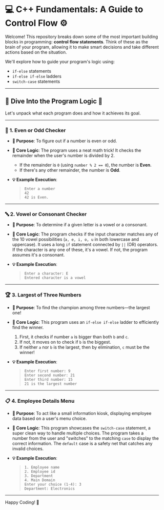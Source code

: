 # 💻 C++ Fundamentals: A Guide to Control Flow ⚙️

Welcome! This repository breaks down some of the most important building blocks in programming: **control flow statements**. Think of these as the brain of your program, allowing it to make smart decisions and take different actions based on the situation.

We'll explore how to guide your program's logic using:
* `if-else` statements
* `if-else if-else` ladders
* `switch-case` statements

***

## 🚀 Dive Into the Program Logic 🚀

Let's unpack what each program does and how it achieves its goal.

***

### 🔢 **1. Even or Odd Checker**

* **🎯 Purpose**: To figure out if a number is even or odd.

* **🧠 Core Logic**: The program uses a neat math trick! It checks the remainder when the user's number is divided by 2.
    * If the remainder is `0` (using `number % 2 == 0`), the number is **Even**.
    * If there's any other remainder, the number is **Odd**.

* **💡 Example Execution**:
    > ```
    > Enter a number
    > 42
    > 42 is Even.
    > ```

***
### 🔤 **2. Vowel or Consonant Checker**

* **🎯 Purpose**: To determine if a given letter is a vowel or a consonant.

* **🧠 Core Logic**: The program checks if the input character matches any of the 10 vowel possibilities (`a, e, i, o, u` in both lowercase and uppercase). It uses a long `if` statement connected by `||` (OR) operators. If the character is any one of these, it's a vowel. If not, the program assumes it's a consonant.

* **💡 Example Execution**:
    > ```
    > Enter a character: E
    > Entered character is a vowel
    > ```

***

### 🏆 **3. Largest of Three Numbers**

* **🎯 Purpose**: To find the champion among three numbers—the largest one!

* **🧠 Core Logic**: This program uses an `if-else if-else` ladder to efficiently find the winner.
    1.  First, it checks if number `a` is bigger than both `b` and `c`.
    2.  If not, it moves on to check if `b` is the biggest.
    3.  If neither `a` nor `b` is the largest, then by elimination, `c` must be the winner!

* **💡 Example Execution**:
    > ```
    > Enter first number: 9
    > Enter second number: 21
    > Enter third number: 15
    > 21 is the largest number
    > ```

***
### 📋 **4. Employee Details Menu**

* **🎯 Purpose**: To act like a small information kiosk, displaying employee data based on a user's menu choice.

* **🧠 Core Logic**: This program showcases the `switch-case` statement, a super clean way to handle multiple choices. The program takes a number from the user and "switches" to the matching `case` to display the correct information. The `default` case is a safety net that catches any invalid choices.

* **💡 Example Execution**:
    > ```
    > 1. Employee name
    > 2. Employee id
    > 3. Department
    > 4. Main Domain
    > Enter your choice (1-4): 3
    > Department: Electronics
    > ```

***

Happy Coding! 👋
